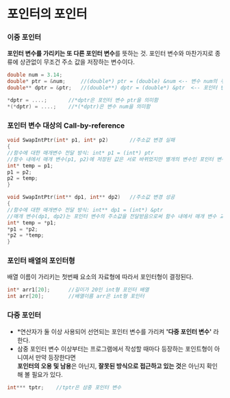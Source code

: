 포인터의 포인터
===
### 이중 포인터
**포인터 변수를 가리키는 또 다른 포인터 변수**를 뜻하는 것. 포인터 변수와 마찬가지로 종류에 상관없이 무조건 주소 값을 저장하는 변수이다.

```cpp
double num = 3.14;
double* ptr = &num;		//(double*) ptr = (double) &num	<--	변수 num의 주소 값 저장
double** dptr = &ptr;	//(double**) dptr = (double*) &ptr	<-- 포인터 변수 ptr의 주소 값 저장

*dptr = ....;		//*dptr은 포인터 변수 ptr을 의미함
*(*dptr) = ....;	//*(*dptr)은 변수 num을 의미함
```

### 포인터 변수 대상의 Call-by-reference
```cpp
void SwapIntPtr(int* p1, int* p2)		//주소값 변경 실패
{
//함수에 대한 매개변수 전달 방식: int* p1 = (int*) ptr
//함수 내에서 매개 변수(p1, p2)에 저장된 값은 서로 바뀌었지만 별개의 변수인 포인터 변수의 주소값은 여전히 가리키는 대상의 주소값을 저장하고 있다.
int* temp = p1;
p1 = p2;
p2 = temp;
}

void SwapIntPtr(int** dp1, int** dp2)	//주소값 변경 성공
{
//함수에 대한 매개변수 전달 방식: int** dp1 = (int*) &ptr
//매개 변수(dp1, dp2)는 포인터 변수의 주소값을 전달받음으로써 함수 내에서 매개 변수 교환으로 주소값을 서로 변경 가능하다.
int* temp = *p1;
*p1 = *p2;
*p2 = *temp;
}
```

### 포인터 배열의 포인터형
배열 이름이 가리키는 첫번째 요소의 자료형에 따라서 포인터형이 결정된다.
```cpp
int* arr1[20];		//길이가 20인 int형 포인터 배열
int arr[20];		//배열이름 arr은 int형 포인터
```

### 다중 포인터
* *연산자가 둘 이상 사용되어 선언되는 포인터 변수를 가리켜 **'다중 포인터 변수'** 라 한다.
* 삼중 포인터 변수 이상부터는 프로그램에서 작성할 때마다 등장하는 포인트형이 아니여서 만약 등장한다면<br/>**포인터의 오용 및 남용**은 아닌지, **잘못된 방식으로 접근하고 있는 것**은 아닌지 확인해 볼 필요가 있다.
```cpp
int*** tptr;	//tptr은 삼중 포인터 변수
```
